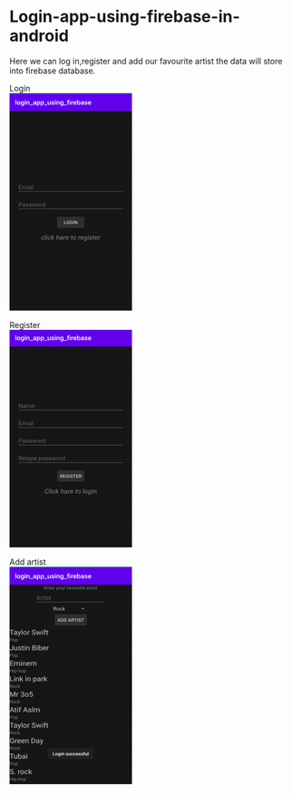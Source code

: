 # Login-app-using-firebase-in-android
Here we can log in,register and add our favourite artist the data will store into firebase database.

Login \
![Image](Login.png)

Register \
![Image](Register.png )

Add artist \
![Image](AddArtist.png )
